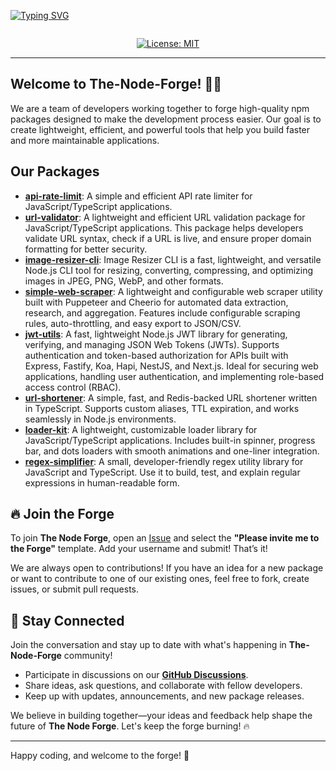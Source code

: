 <p align="center">

  [![Typing SVG](https://readme-typing-svg.herokuapp.com?font=DM+Sans&weight=800&size=40&duration=10&pause=500&color=BDBDBD&center=true&vCenter=true&repeat=false&width=1000&lines=The+Node+Forge)](https://git.io/typing-svg) 

</p>

<div align="center">
  <!-- profile views -->
  <img src="https://komarev.com/ghpvc/?username=The-Node-Forge&style=flat-square&color=blue" alt=""/>

  [![License: MIT](https://img.shields.io/badge/License-MIT-yellow.svg)](https://opensource.org/licenses/MIT)

</div>
    
---

## Welcome to **The-Node-Forge**! 🔨✨

We are a team of developers working together to forge high-quality npm packages designed to make the development process easier. Our goal is to create lightweight, efficient, and powerful tools that help you build faster and more maintainable applications.

## Our Packages
- **[api-rate-limit](https://www.npmjs.com/package/@the-node-forge/api-rate-limit)**: A simple and efficient API rate limiter for JavaScript/TypeScript applications.
- **[url-validator](https://www.npmjs.com/package/@the-node-forge/url-validator)**: A lightweight and efficient URL validation package for JavaScript/TypeScript applications. This package helps developers validate URL syntax, check if a URL is live, and ensure proper domain formatting for better security.
- **[image-resizer-cli](https://www.npmjs.com/package/@the-node-forge/image-resizer-cli)**: Image Resizer CLI is a fast, lightweight, and versatile Node.js CLI tool for resizing, converting, compressing, and optimizing images in JPEG, PNG, WebP, and other formats.
- **[simple-web-scraper](https://www.npmjs.com/package/@the-node-forge/simple-web-scraper)**: A lightweight and configurable web scraper utility built with Puppeteer and Cheerio for automated data extraction, research, and aggregation. Features include configurable scraping rules, auto-throttling, and easy export to JSON/CSV.
- **[jwt-utils](https://www.npmjs.com/package/@the-node-forge/jwt-utils)**: A fast, lightweight Node.js JWT library for generating, verifying, and managing JSON Web Tokens (JWTs). Supports authentication and token-based authorization for APIs built with Express, Fastify, Koa, Hapi, NestJS, and Next.js. Ideal for securing web applications, handling user authentication, and implementing role-based access control (RBAC).
- **[url-shortener](https://www.npmjs.com/package/@the-node-forge/url-shortener)**: A simple, fast, and Redis-backed URL shortener written in TypeScript. Supports custom aliases, TTL expiration, and works seamlessly in Node.js environments.  
- **[loader-kit](https://www.npmjs.com/package/@the-node-forge/loader-kit)**: A lightweight, customizable loader library for JavaScript/TypeScript applications. Includes built-in spinner, progress bar, and dots loaders with smooth animations and one-liner integration.
- **[regex-simplifier](https://www.npmjs.com/package/@the-node-forge/regex-simplifier)**: A small, developer-friendly regex utility library for JavaScript and TypeScript. Use it to build, test, and explain regular expressions in human-readable form.


## 🔥 Join the Forge
To join **The Node Forge**, open an [Issue](https://github.com/The-Node-Forge/.github/issues) and select the **"Please invite me to the Forge"** template. Add your username and submit! That’s it!

We are always open to contributions! If you have an idea for a new package or want to contribute to one of our existing ones, feel free to fork, create issues, or submit pull requests.

## 💬 Stay Connected
Join the conversation and stay up to date with what's happening in **The-Node-Forge** community! 

- Participate in discussions on our **[GitHub Discussions](https://github.com/The-Node-Forge/.github/discussions)**.
- Share ideas, ask questions, and collaborate with fellow developers.
- Keep up with updates, announcements, and new package releases.

We believe in building together—your ideas and feedback help shape the future of **The Node Forge**. Let's keep the forge burning! 🔥  

---

Happy coding, and welcome to the forge! 🚀
